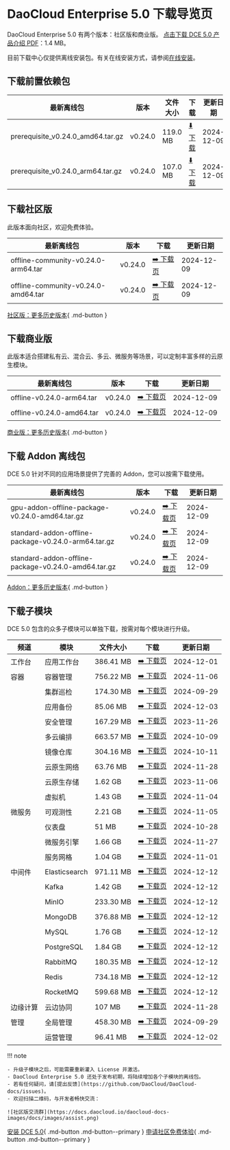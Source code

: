 # DaoCloud Enterprise 5.0 下载导览页

DaoCloud Enterprise 5.0 有两个版本：社区版和商业版。
[点击下载 DCE 5.0 产品介绍 PDF](./DCE5.0-intro.pdf)：1.4 MB。

目前下载中心仅提供离线安装包。有关在线安装方式，请参阅[在线安装](../install/index.md)。

## 下载前置依赖包

| 最新离线包 | 版本 | 文件大小 | 下载 | 更新日期 |
| ------ | ---- | ---- | ---- |-------- |
| prerequisite_v0.24.0_amd64.tar.gz | v0.24.0 | 119.0 MB | [:arrow_down: 下载](https://qiniu-download-public.daocloud.io/DaoCloud_Enterprise/dce5/prerequisite_v0.24.0_amd64.tar.gz) | 2024-12-09 |
| prerequisite_v0.24.0_arm64.tar.gz | v0.24.0 | 107.0 MB | [:arrow_down: 下载](https://qiniu-download-public.daocloud.io/DaoCloud_Enterprise/dce5/prerequisite_v0.24.0_arm64.tar.gz) | 2024-12-09 |

## 下载社区版

此版本面向社区，欢迎免费体验。

| 最新离线包 | 版本 | 下载 | 更新日期 |
| -------- | ---- | --- | ------- |
| offline-community-v0.24.0-arm64.tar | v0.24.0 | [:arrow_right: 下载页](./free/dce5-installer-v0.24.0.md) | 2024-12-09 |
| offline-community-v0.24.0-amd64.tar | v0.24.0 | [:arrow_right: 下载页](./free/dce5-installer-v0.24.0.md) | 2024-12-09 |

[社区版：更多历史版本](./free/dce5-installer-history.md){ .md-button } 

## 下载商业版

此版本适合搭建私有云、混合云、多云、微服务等场景，可以定制丰富多样的云原生模块。

| 最新离线包 | 版本 | 下载 | 更新日期 |
| ----- | ----- | ---- | --------- |
| offline-v0.24.0-arm64.tar | v0.24.0 | [:arrow_right: 下载页](./business/dce5-installer-v0.24.0.md) | 2024-12-09 |
| offline-v0.24.0-amd64.tar | v0.24.0 | [:arrow_right: 下载页](./business/dce5-installer-v0.24.0.md) | 2024-12-09 |

[商业版：更多历史版本](./business/dce5-installer-history.md){ .md-button } 

## 下载 Addon 离线包

DCE 5.0 针对不同的应用场景提供了完善的 Addon，您可以按需下载使用。

| 最新离线包 | 版本 | 下载 | 更新日期 |
|--------| ---- | --- | --------- |
| gpu-addon-offline-package-v0.24.0-amd64.tar.gz | v0.24.0 | [:arrow_right: 下载页](./addon/v0.24.0.md) | 2024-12-09 |
| standard-addon-offline-package-v0.24.0-arm64.tar.gz | v0.24.0 | [:arrow_right: 下载页](./addon/v0.24.0.md) | 2024-12-09 |
| standard-addon-offline-package-v0.24.0-amd64.tar.gz | v0.24.0 | [:arrow_right: 下载页](./addon/v0.24.0.md) | 2024-12-09 |

[Addon：更多历史版本](./addon/history.md){ .md-button } 

## 下载子模块

DCE 5.0 包含的众多子模块可以单独下载，按需对每个模块进行升级。

| 频道 | 模块 | 文件大小 | 下载 | 更新日期 |
| --- | ---- | ------ | ---- | ------ |
| 工作台 | 应用工作台 | 386.41 MB | [:arrow_right: 下载页](./modules/amamba.md) | 2024-12-01 |
| 容器 | 容器管理 | 756.22 MB | [:arrow_right: 下载页](./modules/kpanda.md) | 2024-11-06 |
| | 集群巡检 | 174.30 MB | [:arrow_right: 下载页](./modules/kcollie.md) | 2024-09-29 |
| | 应用备份 | 85.06 MB | [:arrow_right: 下载页](./modules/kcoral.md) | 2024-12-03 |
| | 安全管理 | 167.29 MB | [:arrow_right: 下载页](./modules/dowl.md) | 2023-11-26 |
| | 多云编排 | 663.57 MB | [:arrow_right: 下载页](./modules/kairship.md) | 2024-10-09 |
| | 镜像仓库 | 304.16 MB | [:arrow_right: 下载页](./modules/kangaroo.md) | 2024-10-11 |
| | 云原生网络 | 63.76 MB | [:arrow_right: 下载页](./modules/spidernet.md) | 2024-11-28 |
| | 云原生存储 | 1.62 GB | [:arrow_right: 下载页](./modules/hwameistor.md)| 2023-11-06 |
| | 虚拟机 | 1.43 GB | [:arrow_right: 下载页](./modules/virtnest.md) | 2024-11-04 |
| 微服务 | 可观测性 | 2.21 GB | [:arrow_right: 下载页](./modules/insight.md) | 2024-11-05 |
| | 仪表盘| 51 MB | [:arrow_right: 下载页](./modules/ipavo.md) | 2024-10-28 |
| | 微服务引擎| 1.66 GB | [:arrow_right: 下载页](./modules/skoala.md) | 2024-11-27 |
| | 服务网格 | 1.04 GB | [:arrow_right: 下载页](./modules/mspider.md) | 2024-11-01 |
| 中间件 | Elasticsearch |971.11 MB| [:arrow_right: 下载页](./modules/middleware/elasticsearch.md) |2024-12-12|
| | Kafka |1.42 GB| [:arrow_right: 下载页](./modules/middleware/kafka.md) |2024-12-12|
| | MinIO |233.30 MB| [:arrow_right: 下载页](./modules/middleware/minio.md) |2024-12-12|
| | MongoDB |376.88 MB| [:arrow_right: 下载页](./modules/middleware/mongodb.md) |2024-12-12|
| | MySQL |1.76 GB| [:arrow_right: 下载页](./modules/middleware/mysql.md) |2024-12-12|
| | PostgreSQL |1.84 GB| [:arrow_right: 下载页](./modules/middleware/postgresql.md) |2024-12-12|
| | RabbitMQ |180.35 MB| [:arrow_right: 下载页](./modules/middleware/rabbitmq.md) |2024-12-12|
| | Redis |734.18 MB| [:arrow_right: 下载页](./modules/middleware/redis.md) |2024-12-12|
| | RocketMQ |599.68 MB| [:arrow_right: 下载页](./modules/middleware/rocketmq.md) |2024-12-12|
| 边缘计算 | 云边协同 | 107 MB | [:arrow_right: 下载页](./modules/kant.md) | 2024-11-28 |
| 管理 | 全局管理 | 458.30 MB | [:arrow_right: 下载页](./modules/ghippo.md) | 2024-09-29 |
| | 运营管理 | 96.41 MB | [:arrow_right: 下载页](./modules/gmagpie.md) | 2024-12-02 |

!!! note

    - 升级子模块之后，可能需要重新灌入 License 并激活。
    - DaoCloud Enterprise 5.0 还处于发布初期，将陆续增加各个子模块的离线包。
    - 若有任何疑问，请[提出反馈](https://github.com/DaoCloud/DaoCloud-docs/issues)。
    - 欢迎扫描二维码，与开发者畅快交流：

    ![社区版交流群](https://docs.daocloud.io/daocloud-docs-images/docs/images/assist.png)

[安装 DCE 5.0](../install/index.md){ .md-button .md-button--primary }
[申请社区免费体验](../dce/license0.md){ .md-button .md-button--primary }
